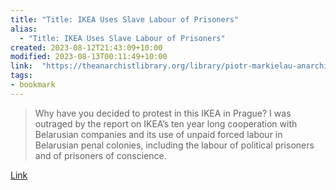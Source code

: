 ```yaml
---
title: "Title: IKEA Uses Slave Labour of Prisoners"
alias:
  - "Title: IKEA Uses Slave Labour of Prisoners"
created: 2023-08-12T21:43:09+10:00
modified: 2023-08-13T00:11:49+10:00
link:  "https://theanarchistlibrary.org/library/piotr-markielau-anarchisticka-federace-ikea-uses-slave-labour-of-prisoners"
tags:
- bookmark
---
```


> Why have you decided to protest in this IKEA in Prague? I was outraged by the report on IKEA’s ten year long cooperation with Belarusian companies and its use of unpaid forced labour in Belarusian penal colonies, including the labour of political prisoners and of prisoners of conscience.

[Link](https://theanarchistlibrary.org/library/piotr-markielau-anarchisticka-federace-ikea-uses-slave-labour-of-prisoners)